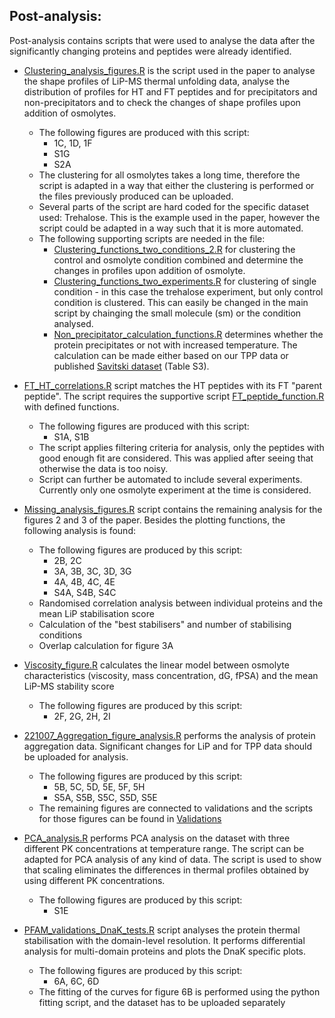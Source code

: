 Post-analysis:
  -

Post-analysis contains scripts that were used to analyse the data after the significantly changing proteins and peptides were already identified.

- [Clustering_analysis_figures.R](https://github.com/MoniPepelnjak/Thermal_unfolding/blob/master/Post-analysis/Clustering_analysis_figures.R) is the script used in the paper to analyse the shape profiles of LiP-MS thermal unfolding data, analyse the distribution of profiles for HT and FT peptides and for precipitators and non-precipitators and to check the changes of shape profiles upon addition of osmolytes. 
  - The following figures are produced with this script:
    - 1C, 1D, 1F
    - S1G
    - S2A
  - The clustering for all osmolytes takes a long time, therefore the script is adapted in a way that either the clustering is performed or the files previously produced can be uploaded.
  - Several parts of the script are hard coded for the specific dataset used: Trehalose. This is the example used in the paper, however the script could be adapted in a way such that it is more automated.
  - The following supporting scripts are needed in the file:
    - [Clustering_functions_two_conditions_2.R](https://github.com/MoniPepelnjak/Thermal_unfolding/blob/master/Post-analysis/Supportive_functions/Clustering_functions_two_conditions_2.R) for clustering the control and osmolyte condition combined and determine the changes in profiles upon addition of osmolyte.
    - [Clustering_functions_two_experiments.R](https://github.com/MoniPepelnjak/Thermal_unfolding/blob/master/Post-analysis/Supportive_functions/Clustering_functions_two_experiments.R) for clustering of single condition - in this case the trehalose experiment, but only control condition is clustered. This can easily be changed in the main script by chainging the small molecule (sm) or the condition analysed.
    - [Non_precipitator_calculation_functions.R](https://github.com/MoniPepelnjak/Thermal_unfolding/tree/master/Post-analysis/Supportive_functions) determines whether the protein precipitates or not with increased temperature. The calculation can be made either based on our TPP data or published [Savitski dataset](https://pubmed.ncbi.nlm.nih.gov/29980614/) (Table S3).

- [FT_HT_correlations.R](https://github.com/MoniPepelnjak/Thermal_unfolding/blob/master/Post-analysis/FT_HT_correlations.R) script matches the HT peptides with its FT "parent peptide". The script requires the supportive script [FT_peptide_function.R](https://github.com/MoniPepelnjak/Thermal_unfolding/blob/master/Post-analysis/Supportive_functions/FT_peptide_function.R) with defined functions. 
  - The following figures are produced with this script:
    - S1A, S1B
  - The script applies filtering criteria for analysis, only the peptides with good enough fit are considered. This was applied after seeing that otherwise the data is too noisy. 
  - Script can further be automated to include several experiments. Currently only one osmolyte experiment at the time is considered.
  
- [Missing_analysis_figures.R](https://github.com/MoniPepelnjak/Thermal_unfolding/blob/master/Post-analysis/Missing_analysis_figures.R) script contains the remaining analysis for the figures 2 and 3 of the paper. Besides the plotting functions, the following analysis is found:
  - The following figures are produced by this script:
    - 2B, 2C
    - 3A, 3B, 3C, 3D, 3G
    - 4A, 4B, 4C, 4E
    - S4A, S4B, S4C
  - Randomised correlation analysis between individual proteins and the mean LiP stabilisation score
  - Calculation of the "best stabilisers" and number of stabilising conditions
  - Overlap calculation for figure 3A
 
- [Viscosity_figure.R](https://github.com/MoniPepelnjak/Thermal_unfolding/blob/master/Post-analysis/Viscosity_figure.R) calculates the linear model between osmolyte characteristics (viscosity, mass concentration, dG, fPSA) and the mean LiP-MS stability score
  - The following figures are produced by this script:
    - 2F, 2G, 2H, 2I
  
- [221007_Aggregation_figure_analysis.R](https://github.com/MoniPepelnjak/Thermal_unfolding/blob/master/Post-analysis/221007_Aggregation_figure_analysis.R) performs the analysis of protein aggregation data. Significant changes for LiP and for TPP data should be uploaded for analysis.
  - The following figures are produced by this script:
    - 5B, 5C, 5D, 5E, 5F, 5H
    - S5A, S5B, S5C, S5D, S5E
  - The remaining figures are connected to validations and the scripts for those figures can be found in [Validations](https://github.com/MoniPepelnjak/Thermal_unfolding/tree/master/Validations)

- [PCA_analysis.R](https://github.com/MoniPepelnjak/Thermal_unfolding/blob/master/Post-analysis/PCA_analysis.R) performs PCA analysis on the dataset with three different PK concentrations at temperature range. The script can be adapted for PCA analysis of any kind of data. The script is used to show that scaling eliminates the differences in thermal profiles obtained by using different PK concentrations.
  - The following figures are produced by this script:
    - S1E

- [PFAM_validations_DnaK_tests.R](https://github.com/MoniPepelnjak/Thermal_unfolding/blob/master/Post-analysis/PFAM_validations_DnaK_tests.R) script analyses the protein thermal stabilisation with the domain-level resolution. It performs differential analysis for multi-domain proteins and plots the DnaK specific plots.
  - The following figures are produced by this script:
    - 6A, 6C, 6D
  - The fitting of the curves for figure 6B is performed using the python fitting script, and the dataset has to be uploaded separately
